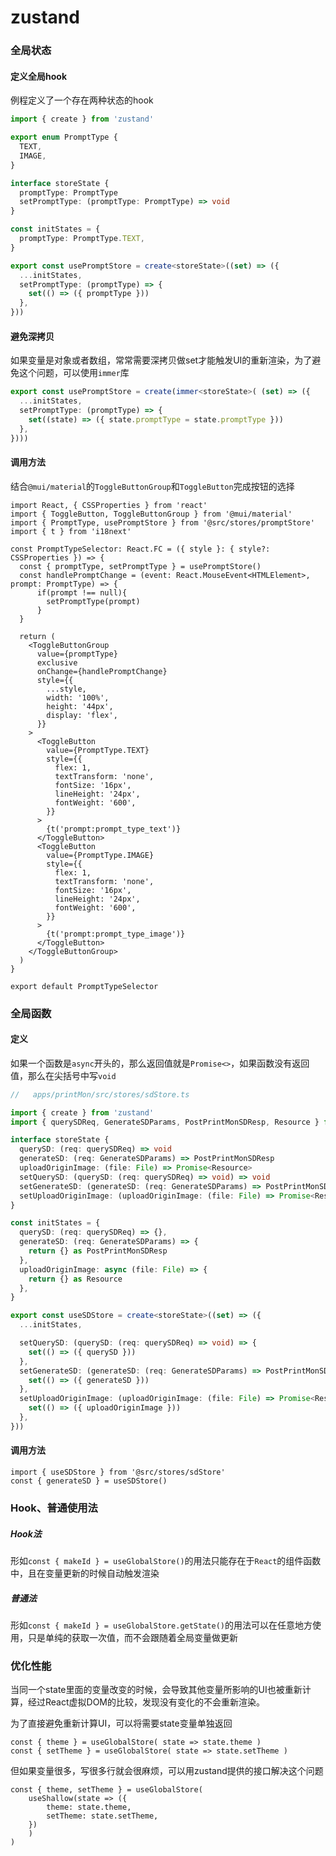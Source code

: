# zustand

### 全局状态

#### 定义全局hook

例程定义了一个存在两种状态的hook

```ts
import { create } from 'zustand'

export enum PromptType {
  TEXT,
  IMAGE,
}

interface storeState {
  promptType: PromptType
  setPromptType: (promptType: PromptType) => void
}

const initStates = {
  promptType: PromptType.TEXT,
}

export const usePromptStore = create<storeState>((set) => ({
  ...initStates,
  setPromptType: (promptType) => {
    set(() => ({ promptType }))
  },
}))

```

#### 避免深拷贝

如果变量是对象或者数组，常常需要深拷贝做set才能触发UI的重新渲染，为了避免这个问题，可以使用`immer`库

```ts
export const usePromptStore = create(immer<storeState>( (set) => ({
  ...initStates,
  setPromptType: (promptType) => {
    set((state) => ({ state.promptType = state.promptType }))
  },
})))
```



#### 调用方法

结合`@mui/material`的`ToggleButtonGroup`和`ToggleButton`完成按钮的选择

```tsx
import React, { CSSProperties } from 'react'
import { ToggleButton, ToggleButtonGroup } from '@mui/material'
import { PromptType, usePromptStore } from '@src/stores/promptStore'
import { t } from 'i18next'

const PromptTypeSelector: React.FC = ({ style }: { style?: CSSProperties }) => {
  const { promptType, setPromptType } = usePromptStore()
  const handlePromptChange = (event: React.MouseEvent<HTMLElement>, prompt: PromptType) => {
   	  if(prompt !== null){
      	setPromptType(prompt)
      }
  }

  return (
    <ToggleButtonGroup
      value={promptType}
      exclusive
      onChange={handlePromptChange}
      style={{
        ...style,
        width: '100%',
        height: '44px',
        display: 'flex',
      }}
    >
      <ToggleButton
        value={PromptType.TEXT}
        style={{
          flex: 1,
          textTransform: 'none',
          fontSize: '16px',
          lineHeight: '24px',
          fontWeight: '600',
        }}
      >
        {t('prompt:prompt_type_text')}
      </ToggleButton>
      <ToggleButton
        value={PromptType.IMAGE}
        style={{
          flex: 1,
          textTransform: 'none',
          fontSize: '16px',
          lineHeight: '24px',
          fontWeight: '600',
        }}
      >
        {t('prompt:prompt_type_image')}
      </ToggleButton>
    </ToggleButtonGroup>
  )
}

export default PromptTypeSelector

```



### 全局函数

#### 定义

如果一个函数是`async`开头的，那么返回值就是`Promise<>`，如果函数没有返回值，那么在尖括号中写`void`

```ts
//   apps/printMon/src/stores/sdStore.ts

import { create } from 'zustand'
import { querySDReq, GenerateSDParams, PostPrintMonSDResp, Resource } from '@src/Types'

interface storeState {
  querySD: (req: querySDReq) => void
  generateSD: (req: GenerateSDParams) => PostPrintMonSDResp
  uploadOriginImage: (file: File) => Promise<Resource>
  setQuerySD: (querySD: (req: querySDReq) => void) => void
  setGenerateSD: (generateSD: (req: GenerateSDParams) => PostPrintMonSDResp) => void
  setUploadOriginImage: (uploadOriginImage: (file: File) => Promise<Resource>) => void
}

const initStates = {
  querySD: (req: querySDReq) => {},
  generateSD: (req: GenerateSDParams) => {
    return {} as PostPrintMonSDResp
  },
  uploadOriginImage: async (file: File) => {
    return {} as Resource
  },
}

export const useSDStore = create<storeState>((set) => ({
  ...initStates,

  setQuerySD: (querySD: (req: querySDReq) => void) => {
    set(() => ({ querySD }))
  },
  setGenerateSD: (generateSD: (req: GenerateSDParams) => PostPrintMonSDResp) => {
    set(() => ({ generateSD }))
  },
  setUploadOriginImage: (uploadOriginImage: (file: File) => Promise<Resource>) => {
    set(() => ({ uploadOriginImage }))
  },
}))

```



#### 调用方法

```tsx
import { useSDStore } from '@src/stores/sdStore'
const { generateSD } = useSDStore()
```





### Hook、普通使用法

##### Hook法

形如`const { makeId } = useGlobalStore()`的用法只能存在于`React`的组件函数中，且在变量更新的时候自动触发渲染



##### 普通法

形如`const { makeId } = useGlobalStore.getState()`的用法可以在任意地方使用，只是单纯的获取一次值，而不会跟随着全局变量做更新



### 优化性能

当同一个state里面的变量改变的时候，会导致其他变量所影响的UI也被重新计算，经过React虚拟DOM的比较，发现没有变化的不会重新渲染。

为了直接避免重新计算UI，可以将需要state变量单独返回

```tsx
const { theme } = useGlobalStore( state => state.theme )
const { setTheme } = useGlobalStore( state => state.setTheme )
```

但如果变量很多，写很多行就会很麻烦，可以用zustand提供的接口解决这个问题

```tsx
const { theme, setTheme } = useGlobalStore(
	useShallow(state => ({
        theme: state.theme,
        setTheme: state.setTheme,
    })
    )
)
```

